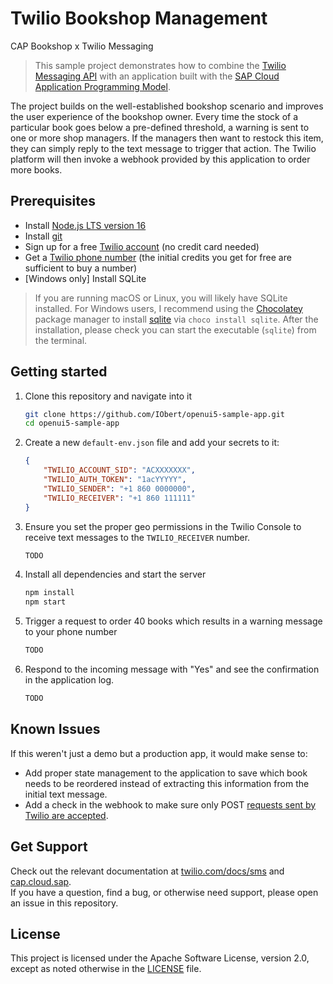 # Twilio Bookshop Management
CAP Bookshop x Twilio Messaging

> This sample project demonstrates how to combine the [Twilio Messaging API](https://www.twilio.com/messaging) with an application built with the [SAP Cloud Application Programming Model](https://cap.cloud.sap/docs/).

The project builds on the well-established bookshop scenario and improves the user experience of the bookshop owner. Every time the stock of a particular book goes below a pre-defined threshold, a warning is sent to one or more shop managers. If the managers then want to restock this item, they can simply reply to the text message to trigger that action. The Twilio platform will then invoke a webhook provided by this application to order more books.


## Prerequisites
- Install [Node.js LTS version 16](https://nodejs.org/en/download) 
- Install [git](https://nodejs.org/en/download) 
- Sign up for a free [Twilio account](https://www.twilio.com/referral/iSDwWn) (no credit card needed)
- Get a [Twilio phone number](https://www.youtube.com/watch?v=f9jE5ywz8cs) (the initial credits you get for free are sufficient to buy a number)
- [Windows only] Install SQLite
>  If you are running macOS or Linux, you will likely have SQLite installed. For Windows users, I recommend using the [Chocolatey](https://chocolatey.org/) package manager to install [sqlite](https://community.chocolatey.org/packages/SQLite) via `choco install sqlite`. After the installation, please check you can start the executable (`sqlite`) from the terminal.

## Getting started
1. Clone this repository and navigate into it
    ```sh
    git clone https://github.com/IObert/openui5-sample-app.git
    cd openui5-sample-app
    ```

1. Create a new `default-env.json` file and add your secrets to it:
    ```json
    {
        "TWILIO_ACCOUNT_SID": "ACXXXXXXX",
        "TWILIO_AUTH_TOKEN": "1acYYYYY",
        "TWILIO_SENDER": "+1 860 0000000",
        "TWILIO_RECEIVER": "+1 860 111111"
    }
    ```
1. Ensure you set the proper geo permissions in the Twilio Console to receive text messages to the `TWILIO_RECEIVER` number.
    ```sh
    TODO
    ```
1. Install all dependencies and start the server
    ```sh
    npm install
    npm start
    ```
1. Trigger a request to order 40 books which results in a warning message to your phone number
    ```sh
    TODO
    ```
1. Respond to the incoming message with "Yes" and see the confirmation in the application log.
    ```sh
    TODO
    ```






## Known Issues
If this weren't just a demo but a production app, it would make sense to:

- Add proper state management to the application to save which book needs to be reordered instead of extracting this information from the initial text message.
- Add a check in the webhook to make sure only POST [requests sent by Twilio are accepted](https://www.twilio.com/blog/how-to-secure-twilio-webhook-urls-in-nodejs).



## Get Support

Check out the relevant documentation at [twilio.com/docs/sms](https://www.twilio.com/docs/sms) and [cap.cloud.sap](https://cap.cloud.sap). <br>
If you have a question, find a bug, or otherwise need support, please open an issue in this repository.


## License

This project is licensed under the Apache Software License, version 2.0, except as noted otherwise in the [LICENSE](LICENSE) file.
